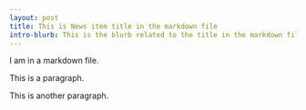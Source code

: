```yaml
---
layout: post
title: This is News item title in the markdown file
intro-blurb: This is the blurb related to the title in the markdown file
---
```

I am in a markdown file.

This is a paragraph.

This is another paragraph.
